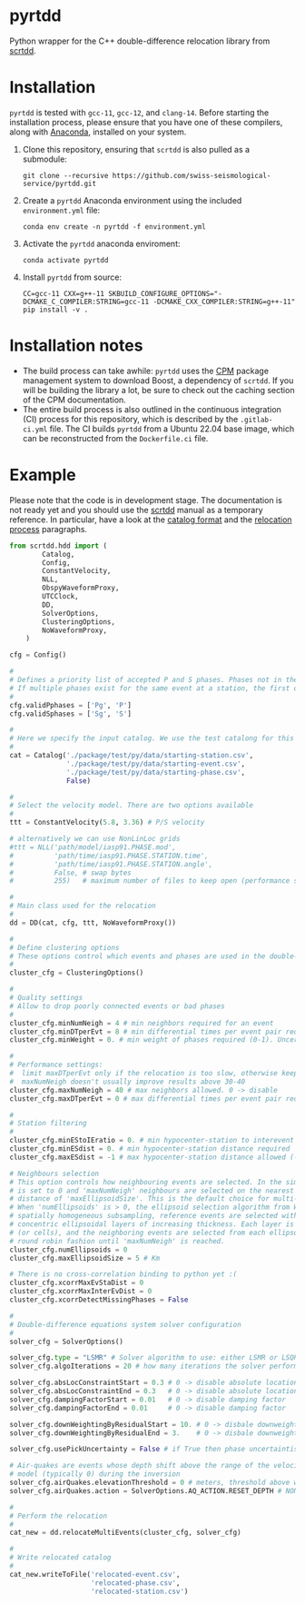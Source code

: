 # pyrtdd

Python wrapper for the C++ double-difference relocation library from [scrtdd](https://github.com/swiss-seismological-service/scrtdd).

# Installation

`pyrtdd` is tested with `gcc-11`, `gcc-12`, and `clang-14`. Before starting the installation process, please ensure that you have one of these compilers, along with [Anaconda](https://www.anaconda.com/products/distribution), installed on your system.

1. Clone this repository, ensuring that `scrtdd` is also pulled as a submodule:

    ```
    git clone --recursive https://github.com/swiss-seismological-service/pyrtdd.git
    ```

2. Create a `pyrtdd` Anaconda environment using the included `environment.yml` file:

    ```
    conda env create -n pyrtdd -f environment.yml
    ```

3. Activate the `pyrtdd` anaconda enviroment:

    ```
    conda activate pyrtdd
    ```

4. Install `pyrtdd` from source:

    ```
    CC=gcc-11 CXX=g++-11 SKBUILD_CONFIGURE_OPTIONS="-DCMAKE_C_COMPILER:STRING=gcc-11 -DCMAKE_CXX_COMPILER:STRING=g++-11" pip install -v .
    ```
    
# Installation notes

- The build process can take awhile: `pyrtdd` uses the [CPM](https://github.com/cpm-cmake/CPM.cmake) package management system to download Boost, a dependency of `scrtdd`. If you will be building the library a lot, be sure to check out the caching section of the CPM documentation.
- The entire build process is also outlined in the continuous integration (CI) process for this repository, which is described by the `.gitlab-ci.yml` file. The CI builds `pyrtdd` from a Ubuntu 22.04 base image, which can be reconstructed from the `Dockerfile.ci` file.


# Example

Please note that the code is in development stage. The documentation is not ready yet and you should use the [scrtdd](https://github.com/swiss-seismological-service/scrtdd) manual as a temporary reference. In particular, have a look at the [catalog format](https://docs.gempa.de/scrtdd/current/base/multievent.html#event-catalog-plain-csv-files) and the [relocation process](https://docs.gempa.de/scrtdd/current/base/multievent.html#relocation-process) paragraphs.



```python
from scrtdd.hdd import (
        Catalog,
        Config,
        ConstantVelocity,
        NLL,
        ObspyWaveformProxy,
        UTCClock,
        DD,
        SolverOptions,
        ClusteringOptions,
        NoWaveformProxy,
    )

cfg = Config()

#
# Defines a priority list of accepted P and S phases. Phases not in the list will be discarded from the catalog.
# If multiple phases exist for the same event at a station, the first one in the list will be used
# 
cfg.validPphases = ['Pg', 'P']
cfg.validSphases = ['Sg', 'S']

#
# Here we specify the input catalog. We use the test catalong for this example
#
cat = Catalog('./package/test/py/data/starting-station.csv',
              './package/test/py/data/starting-event.csv',
              './package/test/py/data/starting-phase.csv',
              False)

#
# Select the velocity model. There are two options available
#
ttt = ConstantVelocity(5.8, 3.36) # P/S velocity

# alternatively we can use NonLinLoc grids
#ttt = NLL('path/model/iasp91.PHASE.mod',
#          'path/time/iasp91.PHASE.STATION.time',
#          'path/time/iasp91.PHASE.STATION.angle',
#          False, # swap bytes
#          255)   # maximum number of files to keep open (performance stuff)

#
# Main class used for the relocation
#
dd = DD(cat, cfg, ttt, NoWaveformProxy())

#
# Define clustering options
# These options control which events and phases are used in the double-difference equation system. 
#
cluster_cfg = ClusteringOptions()

#
# Quality settings
# Allow to drop poorly connected events or bad phases
#
cluster_cfg.minNumNeigh = 4 # min neighbors required for an event
cluster_cfg.minDTperEvt = 8 # min differential times per event pair required (i.e. how many P+S phases)
cluster_cfg.minWeight = 0. # min weight of phases required (0-1). Uncertainties have to be included in the catalog

#
# Performance settings:
#  limit maxDTperEvt only if the relocation is too slow, otherwise keep them all 
#  maxNumNeigh doesn't usually improve results above 30-40
cluster_cfg.maxNumNeigh = 40 # max neighbors allowed. 0 -> disable
cluster_cfg.maxDTperEvt = 0 # max differential times per event pair required (Including P+S) 0 -> disable

#
# Station filtering
#
cluster_cfg.minEStoIEratio = 0. # min hypocenter-station to interevent distance ratio required
cluster_cfg.minESdist = 0. # min hypocenter-station distance required
cluster_cfg.maxESdist = -1 # max hypocenter-station distance allowed (-1 -> disable)

# Neighbours selection
# This option controls how neighbouring events are selected. In the simpliest form 'numEllipsoids'
# is set to 0 and 'maxNumNeigh' neighbours are selected on the nearest neighbour basis within a search
# distance of 'maxEllipsoidSize'. This is the default choice for multi-event mode.
# When 'numEllipsoids' is > 0, the ellipsoid selection algorithm from Waldhauser 2009: to assure a
# spatially homogeneous subsampling, reference events are selected within each of `numEllipsoids`
# concentric ellipsoidal layers of increasing thickness. Each layer is split up into its 8 quadrants
# (or cells), and the neighboring events are selected from each ellipsoid/quadrant combination in a
# round robin fashion until 'maxNumNeigh' is reached.
cluster_cfg.numEllipsoids = 0
cluster_cfg.maxEllipsoidSize = 5 # Km

# There is no cross-correlation binding to python yet :(
cluster_cfg.xcorrMaxEvStaDist = 0
cluster_cfg.xcorrMaxInterEvDist = 0
cluster_cfg.xcorrDetectMissingPhases = False

#
# Double-difference equations system solver configuration
#
solver_cfg = SolverOptions()

solver_cfg.type = "LSMR" # Solver algorithm to use: either LSMR or LSQR
solver_cfg.algoIterations = 20 # how many iterations the solver performs

solver_cfg.absLocConstraintStart = 0.3 # 0 -> disable absolute location constraint
solver_cfg.absLocConstraintEnd = 0.3   # 0 -> disable absolute location constraint
solver_cfg.dampingFactorStart = 0.01   # 0 -> disable damping factor
solver_cfg.dampingFactorEnd = 0.01     # 0 -> disable damping factor

solver_cfg.downWeightingByResidualStart = 10. # 0 -> disbale downweighting
solver_cfg.downWeightingByResidualEnd = 3.    # 0 -> disbale downweighting

solver_cfg.usePickUncertainty = False # if True then phase uncertaintis must be populated

# Air-quakes are events whose depth shift above the range of the velocity
# model (typically 0) during the inversion
solver_cfg.airQuakes.elevationThreshold = 0 # meters, threshold above which an event is considered an air-quake
solver_cfg.airQuakes.action = SolverOptions.AQ_ACTION.RESET_DEPTH # NONE, RESET or RESET_DEPTH

#
# Perform the relocation
#
cat_new = dd.relocateMultiEvents(cluster_cfg, solver_cfg)

#
# Write relocated catalog
#
cat_new.writeToFile('relocated-event.csv',
                    'relocated-phase.csv',
                    'relocated-station.csv')

```
